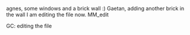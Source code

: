 agnes, some windows and a brick wall :)
Gaetan, adding another brick in the wall
I am editing the file now.
MM_edit

GC: editing the file
